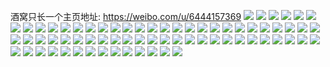 酒窝只长一个主页地址: https://weibo.com/u/6444157369 
![](https://wx4.sinaimg.cn/mw2000/007271I5ly1h8ff3centpj30u0140k43.jpg) 
![](https://wx4.sinaimg.cn/mw2000/007271I5ly1h8ff3e3xo9j30u014015h.jpg) 
![](https://wx4.sinaimg.cn/mw2000/007271I5ly1h8990zr097j30n01ds431.jpg) 
![](https://wx4.sinaimg.cn/mw2000/007271I5ly1h86be8omqtj30u00tomzb.jpg) 
![](https://wx4.sinaimg.cn/mw2000/007271I5gy1h84wdjd2i3j31o01o0e81.jpg) 
![](https://wx4.sinaimg.cn/mw2000/007271I5gy1h84wdk6d2ij31o01o04qp.jpg) 
![](https://wx4.sinaimg.cn/mw2000/007271I5gy1h84wdikr5yj31o0280b29.jpg) 
![](https://wx4.sinaimg.cn/mw2000/007271I5ly1h7s8htun3lj31o02yo7wi.jpg) 
![](https://wx4.sinaimg.cn/mw2000/007271I5ly1h7s8hvf5p7j31o01o0x5e.jpg) 
![](https://wx4.sinaimg.cn/mw2000/007271I5ly1h7e0vh7ewdj356o3ggai6.jpg) 
![](https://wx4.sinaimg.cn/mw2000/007271I5ly1h7e0vky3wmj33gg56onpg.jpg) 
![](https://wx4.sinaimg.cn/mw2000/007271I5ly1h7e0viyrz5j356o3ggn38.jpg) 
![](https://wx4.sinaimg.cn/mw2000/007271I5ly1h7e0vfbxnqj33gg56o7cm.jpg) 
![](https://wx4.sinaimg.cn/mw2000/007271I5ly1h7e0vn2ealj33gg56oe84.jpg) 
![](https://wx4.sinaimg.cn/mw2000/007271I5ly1h7e0vpj9ysj356o3gg7wk.jpg) 
![](https://wx4.sinaimg.cn/mw2000/007271I5ly1h7b463uf29j31o02yono3.jpg) 
![](https://wx4.sinaimg.cn/mw2000/007271I5ly1h74ss1v5edj30u01hcwlb.jpg) 
![](https://wx4.sinaimg.cn/mw2000/007271I5ly1h73niuom29j32yo2yo7wl.jpg) 
![](https://wx4.sinaimg.cn/mw2000/007271I5ly1h6wr0obk65j30j60ie0t8.jpg) 
![](https://wx4.sinaimg.cn/mw2000/007271I5ly1h6s61ic9uhj30u00qdgty.jpg) 
![](https://wx4.sinaimg.cn/mw2000/007271I5ly1h6qccavyiwj30k00zkdi7.jpg) 
![](https://wx4.sinaimg.cn/mw2000/007271I5ly1h6qccb96f3j30k00zktjo.jpg) 
![](https://wx4.sinaimg.cn/mw2000/007271I5ly1h6qccblma7j30k00th0ut.jpg) 
![](https://wx4.sinaimg.cn/mw2000/007271I5ly1h61ubo4ij9j31o02yokjl.jpg) 
![](https://wx4.sinaimg.cn/mw2000/007271I5ly1h61ubv4y5mj31o02yoe81.jpg) 
![](https://wx4.sinaimg.cn/mw2000/007271I5ly1h61ublbobdj31o02yob29.jpg) 
![](https://wx4.sinaimg.cn/mw2000/007271I5ly1h61g0cqzlrj30n01dsnap.jpg) 
![](https://wx4.sinaimg.cn/mw2000/007271I5ly1h5vhvg2fcjj30k00zkwq0.jpg) 
![](https://wx4.sinaimg.cn/mw2000/007271I5ly1h5vhve01ebj31o02yo7wi.jpg) 
![](https://wx4.sinaimg.cn/mw2000/007271I5ly1h5vhvfkpc8j31o02yo4qq.jpg) 
![](https://wx4.sinaimg.cn/mw2000/007271I5ly1h5tl00bw3yj30u0140n1p.jpg) 
![](https://wx4.sinaimg.cn/mw2000/007271I5ly1h5tl00oxhtj30u0140gs8.jpg) 
![](https://wx4.sinaimg.cn/mw2000/007271I5gy1h5razp3kl5j31o01o0azn.jpg) 
![](https://wx4.sinaimg.cn/mw2000/007271I5gy1h5razwgz80j31o0280x6p.jpg) 
![](https://wx4.sinaimg.cn/mw2000/007271I5gy1h5razm4cacj31411hdnbn.jpg) 
![](https://wx4.sinaimg.cn/mw2000/007271I5gy1h5rb0c6imgj30n0190afe.jpg) 
![](https://wx4.sinaimg.cn/mw2000/007271I5gy1h5rb0df6i9j31d41tiqqc.jpg) 
![](https://wx4.sinaimg.cn/mw2000/007271I5gy1h5rb0akl4sj31o027ru0x.jpg) 
![](https://wx4.sinaimg.cn/mw2000/007271I5ly1h55kbqngx3j32c0340npe.jpg) 
![](https://wx4.sinaimg.cn/mw2000/007271I5ly1h55kbt5961j32c0340hdu.jpg) 
![](https://wx4.sinaimg.cn/mw2000/007271I5ly1h55kbrs7xsj32c0340b2a.jpg) 
![](https://wx4.sinaimg.cn/mw2000/007271I5ly1h55kc086z5j31o0280e7p.jpg) 
![](https://wx4.sinaimg.cn/mw2000/007271I5ly1h55kbz5bpvj31o0280x2z.jpg) 
![](https://wx4.sinaimg.cn/mw2000/007271I5ly1h55kc1d5cmj31o02804pf.jpg) 
![](https://wx4.sinaimg.cn/mw2000/007271I5ly1h55kbuad44j32c03407wi.jpg) 
![](https://wx4.sinaimg.cn/mw2000/007271I5ly1h55kbw2p1xj32c0340qv5.jpg) 
![](https://wx4.sinaimg.cn/mw2000/007271I5ly1h55kbxhnklj32c03407wi.jpg) 
![](https://wx4.sinaimg.cn/mw2000/007271I5ly1h4v6ti71f8j31kk23eqv5.jpg) 
![](https://wx4.sinaimg.cn/mw2000/007271I5ly1h4v6tdrz67j32c034h1kz.jpg) 
![](https://wx4.sinaimg.cn/mw2000/007271I5ly1h4v6tfyenhj31o0280e82.jpg) 
![](https://wx4.sinaimg.cn/mw2000/007271I5ly1h4v6tilgiyj318w0u0gsw.jpg) 
![](https://wx4.sinaimg.cn/mw2000/007271I5ly1h4v6tnp1zrj318w0u04a0.jpg) 
![](https://wx4.sinaimg.cn/mw2000/007271I5ly1h4v6tmxym7j32c0340u10.jpg) 
![](https://wx4.sinaimg.cn/mw2000/007271I5ly1h4pr6kxthdj31400u0an7.jpg) 
![](https://wx4.sinaimg.cn/mw2000/007271I5ly1h4pr6lzjluj31400u0ws5.jpg) 
![](https://wx4.sinaimg.cn/mw2000/007271I5ly1h4pr6mjmttj30u00u0n2o.jpg) 
![](https://wx4.sinaimg.cn/mw2000/007271I5ly1h4pr6n5d35j30u00u0tf5.jpg) 
![](https://wx4.sinaimg.cn/mw2000/007271I5ly1h4o71ru7qpj31o02804qq.jpg) 
![](https://wx4.sinaimg.cn/mw2000/007271I5ly1h4o71tr8ltj31o01o0dxc.jpg) 
![](https://wx4.sinaimg.cn/mw2000/007271I5ly1h4o71thoezj31o01o0tpy.jpg) 
![](https://wx4.sinaimg.cn/mw2000/007271I5ly1h4jkr039zzj32c033yqv6.jpg) 
![](https://wx4.sinaimg.cn/mw2000/007271I5ly1h4jkrgm0urj32c033ykjn.jpg) 
![](https://wx4.sinaimg.cn/mw2000/007271I5ly1h4jkr9v2gej32c033ye83.jpg) 
![](https://wx4.sinaimg.cn/mw2000/007271I5ly1h4jkr43oqaj32c033y7wj.jpg) 
![](https://wx4.sinaimg.cn/mw2000/007271I5ly1h4jkrku1kaj32c033yu0y.jpg) 
![](https://wx4.sinaimg.cn/mw2000/007271I5ly1h4jkrcmogkj32c033y4qp.jpg) 
![](https://wx4.sinaimg.cn/mw2000/007271I5ly1h4jkpp8z4xj30u014045f.jpg) 
![](https://wx4.sinaimg.cn/mw2000/007271I5ly1h4jkporcfvj32c03401kz.jpg) 
![](https://wx4.sinaimg.cn/mw2000/007271I5ly1h4jkpr3m3mj32pq21bkjm.jpg) 
![](https://wx4.sinaimg.cn/mw2000/007271I5ly1h4jkpsapolj31za2n2u0y.jpg) 
